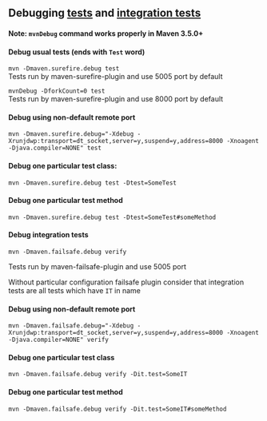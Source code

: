 
## Debugging [tests](http://maven.apache.org/surefire/maven-surefire-plugin/examples/debugging.html) and [integration tests](http://maven.apache.org/surefire/maven-failsafe-plugin/examples/debugging.html)

#### Note: `mvnDebug` command works properly in Maven 3.5.0+

#### Debug usual tests (ends with `Test` word)

`mvn -Dmaven.surefire.debug test`  
 Tests run by maven-surefire-plugin and use 5005 port by default

`mvnDebug -DforkCount=0 test`  
Tests run by maven-surefire-plugin and use 8000 port by default

#### Debug using non-default remote port

`mvn -Dmaven.surefire.debug="-Xdebug -Xrunjdwp:transport=dt_socket,server=y,suspend=y,address=8000 -Xnoagent -Djava.compiler=NONE" test`

#### Debug one particular test class:

`mvn -Dmaven.surefire.debug test -Dtest=SomeTest`

#### Debug one particular test method

`mvn -Dmaven.surefire.debug test -Dtest=SomeTest#someMethod`

#### Debug integration tests

`mvn -Dmaven.failsafe.debug verify`

Tests run by maven-failsafe-plugin and use 5005 port

Without particular configuration failsafe plugin consider that integration tests are all tests which have `IT` in name

#### Debug using non-default remote port

`mvn -Dmaven.failsafe.debug="-Xdebug -Xrunjdwp:transport=dt_socket,server=y,suspend=y,address=8000 -Xnoagent 
-Djava.compiler=NONE" verify`

#### Debug one particular test class

`mvn -Dmaven.failsafe.debug verify -Dit.test=SomeIT`  

#### Debug one particular test method

`mvn -Dmaven.failsafe.debug verify -Dit.test=SomeIT#someMethod`  
